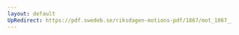 ```yaml
---
layout: default
UpRedirect: https://pdf.swedeb.se/riksdagen-motions-pdf/1867/mot_1867__ak__00271/mot_1867__ak__00271_001.pdf
---
```

